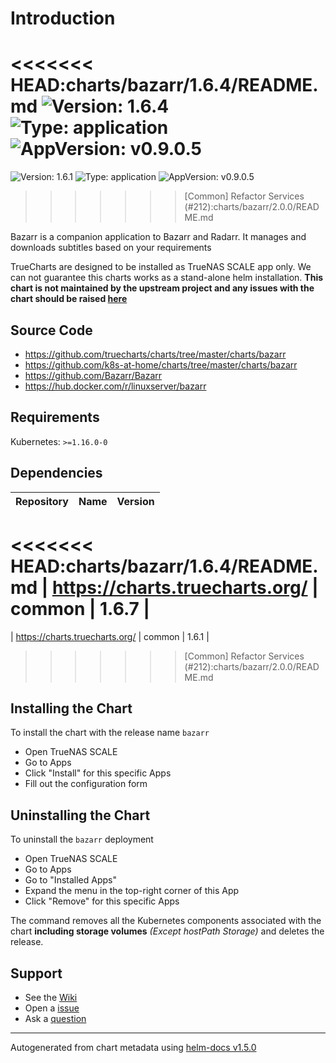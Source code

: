 # Introduction

<<<<<<< HEAD:charts/bazarr/1.6.4/README.md
![Version: 1.6.4](https://img.shields.io/badge/Version-1.6.4-informational?style=flat-square) ![Type: application](https://img.shields.io/badge/Type-application-informational?style=flat-square) ![AppVersion: v0.9.0.5](https://img.shields.io/badge/AppVersion-v0.9.0.5-informational?style=flat-square)
=======
![Version: 1.6.1](https://img.shields.io/badge/Version-1.6.1-informational?style=flat-square) ![Type: application](https://img.shields.io/badge/Type-application-informational?style=flat-square) ![AppVersion: v0.9.0.5](https://img.shields.io/badge/AppVersion-v0.9.0.5-informational?style=flat-square)
>>>>>>> [Common] Refactor Services (#212):charts/bazarr/2.0.0/README.md

Bazarr is a companion application to Bazarr and Radarr. It manages and downloads subtitles based on your requirements

TrueCharts are designed to be installed as TrueNAS SCALE app only. We can not guarantee this charts works as a stand-alone helm installation.
**This chart is not maintained by the upstream project and any issues with the chart should be raised [here](https://github.com/truecharts/charts/issues/new/choose)**

## Source Code

* <https://github.com/truecharts/charts/tree/master/charts/bazarr>
* <https://github.com/k8s-at-home/charts/tree/master/charts/bazarr>
* <https://github.com/Bazarr/Bazarr>
* <https://hub.docker.com/r/linuxserver/bazarr>

## Requirements

Kubernetes: `>=1.16.0-0`

## Dependencies

| Repository | Name | Version |
|------------|------|---------|
<<<<<<< HEAD:charts/bazarr/1.6.4/README.md
| https://charts.truecharts.org/ | common | 1.6.7 |
=======
| https://charts.truecharts.org/ | common | 1.6.1 |
>>>>>>> [Common] Refactor Services (#212):charts/bazarr/2.0.0/README.md

## Installing the Chart

To install the chart with the release name `bazarr`

- Open TrueNAS SCALE
- Go to Apps
- Click "Install" for this specific Apps
- Fill out the configuration form

## Uninstalling the Chart

To uninstall the `bazarr` deployment

- Open TrueNAS SCALE
- Go to Apps
- Go to "Installed Apps"
- Expand the menu in the top-right corner of this App
- Click "Remove" for this specific Apps

The command removes all the Kubernetes components associated with the chart **including storage volumes** _(Except hostPath Storage)_ and deletes the release.

## Support

- See the [Wiki](https://wiki.truecharts.org)
- Open a [issue](https://github.com/truecharts/charts/issues/new/choose)
- Ask a [question](https://github.com/truecharts/charts/discussions)

----------------------------------------------
Autogenerated from chart metadata using [helm-docs v1.5.0](https://github.com/norwoodj/helm-docs/releases/v1.5.0)
